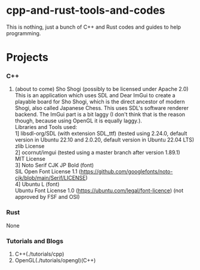 # cpp-and-rust-tools-and-codes
This is nothing, just a bunch of C++ and Rust codes and guides  to help programming.  
# Projects  
### C++
1. (about to come) Sho Shogi (possibly to be licensed under Apache 2.0)  
This is an application which uses SDL and Dear ImGui to create a playable board for Sho Shogi, which is the direct ancestor of modern Shogi, also called Japanese Chess. This uses SDL's software renderer backend. The ImGui part is a bit laggy (I don't think that is the reason though, because using OpenGL it is equally laggy.).  
Libraries and Tools used:  
1] libsdl-org/SDL (with extension SDL_ttf) (tested using 2.24.0, default version in Ubuntu 22.10 and 2.0.20, default version in Ubuntu 22.04 LTS)  
zlib License  
2] ocornut/imgui (tested using a master branch after version 1.89.1)  
MIT License  
3] Noto Serif CJK JP Bold (font)  
SIL Open Font License 1.1 (https://github.com/googlefonts/noto-cjk/blob/main/Serif/LICENSE)  
4] Ubuntu L (font)  
Ubuntu Font License 1.0 (https://ubuntu.com/legal/font-licence) (not approved by FSF and OSI)  
### Rust  
None  
### Tutorials and Blogs  
1. C++(./tutorials/cpp)  
2. OpenGL(./tutorials/opengl)(C++)  
